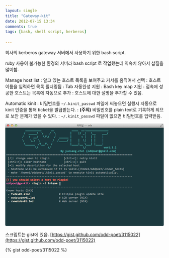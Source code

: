 ```yaml
---
layout: single
title: "Gateway-kit"
date: 2012-07-15 13:34
comments: true
tags: [bash, shell script, kerberos]

---
```


회사의 kerberos gateway 서버에서 사용하기 위한 bash script.
<!-- more -->

ruby 사용이 불가능한 환경의 서버라 bash script 로 작업했는데 익숙치 않아서 삽질을 많이함.



Manage host list
: 알고 있는 호스트 목록을 보여주고 커서를 움직여서 선택
: 호스트 이름을 입력하면 목록 필터링됨
: Tab 자동완성 지원
: Bash key map 지원
: 접속에 성공한 호스트는 목록에 자동으로 추가
: 호스트에 대한 설명을 추가할 수 있음.

Automatic kinit
: 비밀번호를 `~/.kinit_passwd` 파일에 써놓으면 실행시
	자동으로 kinit 인증을 통해 ticket을 발급받는다.
: **(주의)** 비밀번호를 plain text로 기록하게 되므로 보안 문제가 있을 수 있다.
: `~/.kinit_passwd` 파일이 없으면 비밀번호를 입력받음.

![](/assets/include/2012-07/gw-kit.png)

스크립트는 gist에 있음. [https://gist.github.com/odd-poet/3115022](https://gist.github.com/odd-poet/3115022)

{% gist odd-poet/3115022 %}
